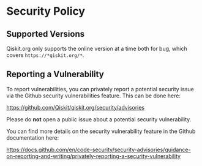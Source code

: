 # Security Policy

## Supported Versions

Qiskit.org only supports the online version at a time both for bug, which covers `https://*qiskit.org/*`.

## Reporting a Vulnerability

To report vulnerabilities, you can privately report a potential security issue
via the Github security vulnerabilities feature. This can be done here:

https://github.com/Qiskit/qiskit.org/security/advisories

Please do **not** open a public issue about a potential security vulnerability.

You can find more details on the security vulnerability feature in the Github
documentation here:

https://docs.github.com/en/code-security/security-advisories/guidance-on-reporting-and-writing/privately-reporting-a-security-vulnerability
